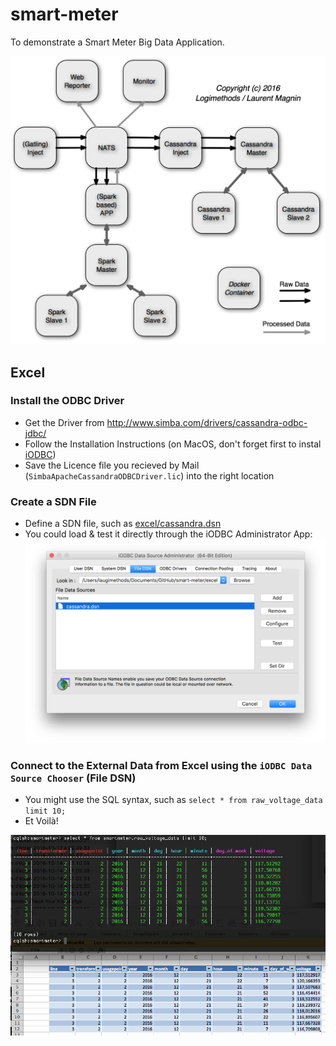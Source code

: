 # smart-meter
To demonstrate a Smart Meter Big Data Application.

![SmartMeter.png](SmartMeter.png "SmartMeter Architecture")

## Excel

### Install the ODBC Driver

* Get the Driver from http://www.simba.com/drivers/cassandra-odbc-jdbc/
* Follow the Installation Instructions (on MacOS, don't forget first to instal [iODBC](http://www.iodbc.org/))
* Save the Licence file you recieved by Mail (`SimbaApacheCassandraODBCDriver.lic`) into the right location

### Create a SDN File

* Define a SDN file, such as [excel/cassandra.dsn](excel/cassandra.dsn)
* You could load & test it directly through the iODBC Administrator App:
![iODBC_test_sdn_file.png](excel/iODBC_test_sdn_file.png)

### Connect to the External Data from Excel using the `iODBC Data Source Chooser` (File DSN)

* You might use the SQL syntax, such as `select * from raw_voltage_data limit 10;`
* Et Voilà!

![from_Cassandra_2_Excel.png](excel/from_Cassandra_2_Excel.png)
